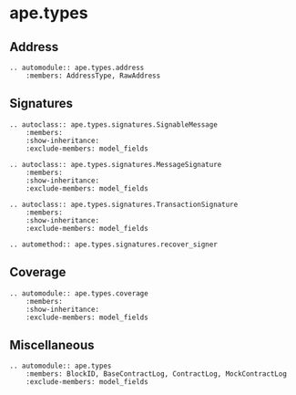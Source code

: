 # ape.types

## Address

```{eval-rst}
.. automodule:: ape.types.address
    :members: AddressType, RawAddress
```

## Signatures

```{eval-rst}
.. autoclass:: ape.types.signatures.SignableMessage
    :members:
    :show-inheritance:
    :exclude-members: model_fields
```

```{eval-rst}
.. autoclass:: ape.types.signatures.MessageSignature
    :members:
    :show-inheritance:
    :exclude-members: model_fields
```

```{eval-rst}
.. autoclass:: ape.types.signatures.TransactionSignature
    :members:
    :show-inheritance:
    :exclude-members: model_fields
```

```{eval-rst}
.. automethod:: ape.types.signatures.recover_signer
```

## Coverage

```{eval-rst}
.. automodule:: ape.types.coverage
    :members:
    :show-inheritance:
    :exclude-members: model_fields
```

## Miscellaneous

```{eval-rst}
.. automodule:: ape.types
    :members: BlockID, BaseContractLog, ContractLog, MockContractLog
    :exclude-members: model_fields
```
